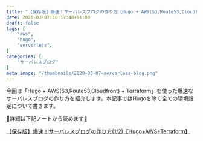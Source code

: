```yaml
---
title: "【保存版】爆速！サーバレスブログの作り方【Hugo + AWS(S3,Route53,Cloudfront)】"
date: 2020-03-07T10:17:48+01:00
draft: false
tags: [
    "aws",
    "hugo",
    "serverless",
]
categories: [
    "サーバレスブログ"
]
meta_image: "/thumbnails/2020-03-07-serverless-blog.png"
---
```


今回は「Hugo + AWS(S3,Route53,Cloudfront) + Terraform」を使った爆速なサーバレスブログの作り方を紹介します。本記事ではHugoを除く全ての環境設定について書きます。

🔽詳細は下記ノートから読めます🔽

[【保存版】爆速！サーバレスブログの作り方(1/2)【Hugo+AWS+Terraform】](https://note.com/amezousan/n/n1063cdc9524f)
